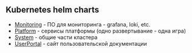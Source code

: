 ## Kubernetes helm charts

- [Monitoring](Monitoring/README.md) - ПО для мониторинга - grafana, loki, etc.
- [Platform](Platform/README.md) - сервисы платформы (одно развертывание - одна игра)
- [System](System/README.md) - общие части кластера
- [UserPortal](UserPortal/README.md) - сайт пользовательской документации
